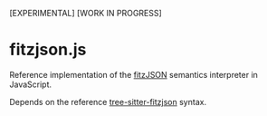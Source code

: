 [EXPERIMENTAL]
[WORK IN PROGRESS]

# fitzjson.js

Reference implementation of the [fitzJSON](https://github.com/xtao-org/fitzjson) semantics interpreter in JavaScript.

Depends on the reference [tree-sitter-fitzjson](https://github.com/xtao-org/tree-sitter-fitzjson) syntax.